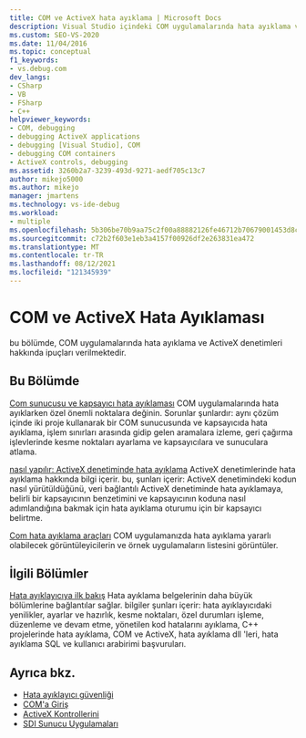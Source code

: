 ```yaml
---
title: COM ve ActiveX hata ayıklama | Microsoft Docs
description: Visual Studio içindeki COM uygulamalarında hata ayıklama ve ActiveX denetimleri hakkında ipuçları bulun. COM sunucusu ve kapsayıcı hata ayıklama hakkında bilgi edinin. COM hata ayıklama araçları bulun.
ms.custom: SEO-VS-2020
ms.date: 11/04/2016
ms.topic: conceptual
f1_keywords:
- vs.debug.com
dev_langs:
- CSharp
- VB
- FSharp
- C++
helpviewer_keywords:
- COM, debugging
- debugging ActiveX applications
- debugging [Visual Studio], COM
- debugging COM containers
- ActiveX controls, debugging
ms.assetid: 3260b2a7-3239-493d-9271-aedf705c13c7
author: mikejo5000
ms.author: mikejo
manager: jmartens
ms.technology: vs-ide-debug
ms.workload:
- multiple
ms.openlocfilehash: 5b306be70b9aa75c2f00a88882126fe46712b70679001453d8c6876a0c9965d0
ms.sourcegitcommit: c72b2f603e1eb3a4157f00926df2e263831ea472
ms.translationtype: MT
ms.contentlocale: tr-TR
ms.lasthandoff: 08/12/2021
ms.locfileid: "121345939"
---
```

# <a name="com-and-activex-debugging"></a>COM ve ActiveX Hata Ayıklaması
bu bölümde, COM uygulamalarında hata ayıklama ve ActiveX denetimleri hakkında ipuçları verilmektedir.

## <a name="in-this-section"></a>Bu Bölümde
 [Com sunucusu ve kapsayıcı hata ayıklaması](../debugger/com-server-and-container-debugging.md) COM uygulamalarında hata ayıklarken özel önemli noktalara değinin. Sorunlar şunlardır: aynı çözüm içinde iki proje kullanarak bir COM sunucusunda ve kapsayıcıda hata ayıklama, işlem sınırları arasında gidip gelen aramalara izleme, geri çağırma işlevlerinde kesme noktaları ayarlama ve kapsayıcılara ve sunuculara atlama.

 [nasıl yapılır: ActiveX denetiminde hata ayıklama](../debugger/how-to-debug-an-activex-control.md) ActiveX denetimlerinde hata ayıklama hakkında bilgi içerir. bu, şunları içerir: ActiveX denetimindeki kodun nasıl yürütüldüğünü, veri bağlantılı ActiveX denetiminde hata ayıklamaya, belirli bir kapsayıcının benzetimini ve kapsayıcının koduna nasıl adımlandığına bakmak için hata ayıklama oturumu için bir kapsayıcı belirtme.

 [Com hata ayıklama araçları](../debugger/com-debugging-tools.md) COM uygulamanızda hata ayıklama yararlı olabilecek görüntüleyicilerin ve örnek uygulamaların listesini görüntüler.

## <a name="related-sections"></a>İlgili Bölümler
 [Hata ayıklayıcıya ilk bakış](../debugger/debugger-feature-tour.md) Hata ayıklama belgelerinin daha büyük bölümlerine bağlantılar sağlar. bilgiler şunları içerir: hata ayıklayıcıdaki yenilikler, ayarlar ve hazırlık, kesme noktaları, özel durumları işleme, düzenleme ve devam etme, yönetilen kod hatalarını ayıklama, C++ projelerinde hata ayıklama, COM ve ActiveX, hata ayıklama dll 'leri, hata ayıklama SQL ve kullanıcı arabirimi başvuruları.

## <a name="see-also"></a>Ayrıca bkz.

- [Hata ayıklayıcı güvenliği](../debugger/debugger-security.md)
- [COM'a Giriş](/cpp/atl/introduction-to-com)
- [ActiveX Kontrollerini](/cpp/mfc/activex-controls)
- [SDI Sunucu Uygulamaları](com-server-and-container-debugging.md)